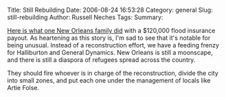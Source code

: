 Title: Still Rebuilding
Date: 2006-08-24 16:53:28
Category: general
Slug: still-rebuilding
Author: Russell Neches
Tags: 
Summary: 


[Here is what one New Orleans family
did](http://www.nytimes.com/2006/08/23/us/nationalspecial/23katrina.html?ex=1313985600&en=d7e198de7b9bf9b0&ei=5090&partner=rssuserland&emc=rss)
with a \$120,000 flood insurance payout. As heartening as this story is,
I'm sad to see that it's notable for being unusual. Instead of a
reconstruction effort, we have a feeding frenzy for Halliburton and
General Dynamics. New Orleans is still a moonscape, and there is still a
diaspora of refugees spread across the country.

They should fire whoever is in charge of the reconstruction, divide the
city into small zones, and put each one under the management of locals
like Artie Folse.
